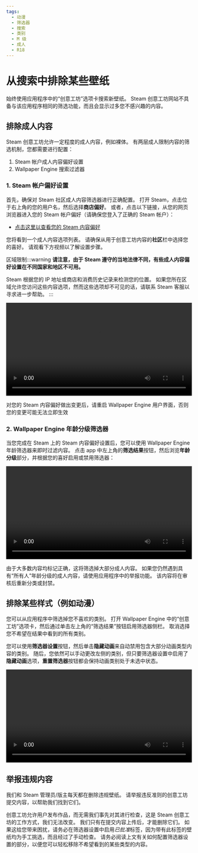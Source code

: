 ```yaml
---
tags:
  - 动漫
  - 筛选器
  - 搜索
  - 类别
  - M 级
  - 成人
  - R18
---
```


# 从搜索中排除某些壁纸

始终使用应用程序中的“创意工坊”选项卡搜索新壁纸。 Steam 创意工坊网站不具备与该应用程序相同的筛选功能，而且会显示过多您不感兴趣的内容。

## 排除成人内容

Steam 创意工坊允许一定程度的成人内容，例如裸体。 有两层成人限制内容的筛选机制，您都需要进行配置：

1. Steam 帐户成人内容偏好设置
2. Wallpaper Engine 搜索过滤器

### 1. Steam 帐户偏好设置

首先，确保对 Steam 社区成人内容筛选器进行正确配置。 打开 Steam，点击位于右上角的您的用户名，然后选择**商店偏好**。 或者，点击以下链接，从您的网页浏览器进入您的 Steam 帐户偏好（请确保您登入了正确的 Steam 帐户）：

* [点击这里以查看您的 Steam 内容偏好](https://store.steampowered.com/account/preferences/)

您将看到一个成人内容选项列表。 请确保从用于创意工坊内容的**社区**栏中选择您的喜好。 请观看下方视频以了解设置步骤。

区域限制:::warning **请注意，由于 Steam 遵守的当地法律不同，有些成人内容偏好设置在不同国家和地区不可用。**

Steam 根据您的 IP 地址或商店和消费历史记录来检测您的位置。 如果您所在区域允许您访问这些内容选项，然而这些选项却不可见的话，请联系 Steam 客服以寻求进一步帮助。
:::

<video width="100%" autoplay loop>
  <source src="/videos/steam_filterage.mp4" type="video/mp4">
  您的浏览器不支持视频标签。
</video>

对您的 Steam 内容偏好做出变更后，请重启 Wallpaper Engine 用户界面，否则您的变更可能无法立即生效

### 2. Wallpaper Engine 年龄分级筛选器

当您完成在 Steam 上的 Steam 内容偏好设置后，您可以使用 Wallpaper Engine 年龄筛选器来即时过滤内容。 点击 app 中左上角的**筛选结果**按钮，然后浏览**年龄分级**部分，并根据您的喜好启用或禁用筛选器：

<video width="100%" autoplay loop>
  <source src="/videos/filterage.mp4" type="video/mp4">
  您的浏览器不支持视频标签。
</video>

由于大多数内容均标记正确，这将筛选掉大部分成人内容。 如果您仍然遇到具有“所有人”年龄分级的成人内容，请使用应用程序中的举报功能。 该内容将在审核后重新分类或封禁。

## 排除某些样式（例如动漫）

您可以从应用程序中筛选掉您不喜欢的类别。 打开 Wallpaper Engine 中的“创意工坊”选项卡，然后通过单击左上角的“筛选结果”按钮启用筛选器侧栏。 取消选择您不希望在结果中看到的所有类别。

您可以使用**筛选器设置**按钮，然后单击**隐藏动画**来自动禁用包含大部分动画类型内容的类别。 随后，您依然可以手动更改左侧的类别，但只要筛选器设置中启用了**隐藏动画**选项，**重置筛选器**按钮都会保持动画类别处于未选中状态。

<video width="100%" autoplay loop>
  <source src="/videos/filtercontent.mp4" type="video/mp4">
  您的浏览器不支持视频标签。
</video>

## 举报违规内容

我们和 Steam 管理员/版主每天都在删除违规壁纸。 请举报违反准则的创意工坊提交内容，以帮助我们找到它们。

创意工坊允许用户发布作品，而无需我们事先对其进行检查，这是 Steam 创意工坊的工作方式，我们无法改变。 我们只有在提交内容上传后，才能删除它们。 如果这给您带来困扰，请务必在筛选器设置中启用*已批准*标签，因为带有此标签的壁纸均为手工挑选，而且经过了手动检查。 请务必阅读上文有关如何配置筛选器设置的部分，以便您可以轻松移除不希望看到的某些类型的内容。